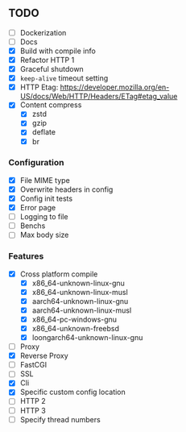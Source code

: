 ## TODO

-   [ ] Dockerization
-   [ ] Docs
-   [x] Build with compile info
-   [x] Refactor HTTP 1
-   [x] Graceful shutdown
-   [x] `keep-alive` timeout setting
-   [x] HTTP Etag: https://developer.mozilla.org/en-US/docs/Web/HTTP/Headers/ETag#etag_value
-   [x] Content compress
    -   [x] zstd
    -   [x] gzip
    -   [x] deflate
    -   [x] br

### Configuration

-   [x] File MIME type
-   [x] Overwrite headers in config
-   [x] Config init tests
-   [x] Error page
-   [ ] Logging to file
-   [ ] Benchs
-   [ ] Max body size

### Features

-   [x] Cross platform compile
    -   [x] x86_64-unknown-linux-gnu
    -   [x] x86_64-unknown-linux-musl
    -   [x] aarch64-unknown-linux-gnu
    -   [x] aarch64-unknown-linux-musl
    -   [x] x86_64-pc-windows-gnu
    -   [x] x86_64-unknown-freebsd
    -   [x] loongarch64-unknown-linux-gnu
-   [ ] Proxy
-   [x] Reverse Proxy
-   [ ] FastCGI
-   [ ] SSL
-   [x] Cli
-   [x] Specific custom config location
-   [ ] HTTP 2
-   [ ] HTTP 3
-   [ ] Specify thread numbers
